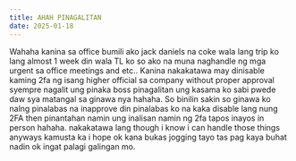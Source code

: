 ```yaml
---
title: AHAH PINAGALITAN
date: 2025-01-18
---
```

Wahaha kanina sa office bumili ako jack daniels na coke wala lang trip ko lang almost 1 week din wala TL ko so ako na muna naghandle ng mga urgent sa office meetings and etc.. Kanina nakakatawa may dinisable kaming 2fa ng isang higher official sa company without proper approval syempre nagalit  ung pinaka boss pinagalitan ung kasama ko sabi pwede daw sya matangal sa ginawa nya hahaha. So binilin sakin so ginawa ko nalng pinalabas na inapprove din pinalabas ko na kaka disable lang nung 2FA then pinantahan namin ung inalisan namin ng 2fa tapos inayos in person hahaha. nakakatawa lang though i know i can handle those things anyways kamusta ka i hope ok kana bukas jogging tayo tas pag kaya buhat nadin ok ingat palagi galingan mo.